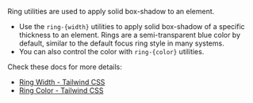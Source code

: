 Ring utilities are used to apply solid box-shadow to an element.

- Use the `ring-{width}` utilities to apply solid box-shadow of a specific thickness to an element. Rings are a semi-transparent blue color by default, similar to the default focus ring style in many systems.
- You can also control the color with `ring-{color}` utilities.

Check these docs for more details:
- [Ring Width - Tailwind CSS](https://tailwindcss.com/docs/ring-width)
- [Ring Color - Tailwind CSS](https://tailwindcss.com/docs/ring-color)
